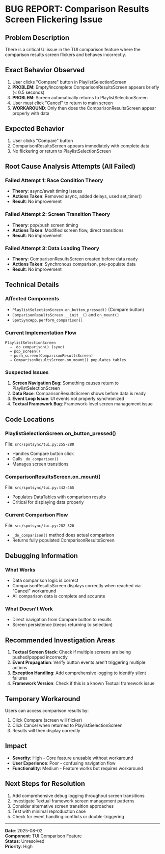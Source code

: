 # BUG REPORT: Comparison Results Screen Flickering Issue

## Problem Description

There is a critical UI issue in the TUI comparison feature where the comparison results screen flickers and behaves incorrectly.

## Exact Behavior Observed

1. User clicks "Compare" button in PlaylistSelectionScreen
2. **PROBLEM**: Empty/incomplete ComparisonResultsScreen appears briefly (< 0.5 seconds)
3. **PROBLEM**: Screen automatically returns to PlaylistSelectionScreen 
4. User must click "Cancel" to return to main screen
5. **WORKAROUND**: Only then does the ComparisonResultsScreen appear properly with data

## Expected Behavior

1. User clicks "Compare" button
2. ComparisonResultsScreen appears immediately with complete data
3. No flickering or return to PlaylistSelectionScreen

## Root Cause Analysis Attempts (All Failed)

### Failed Attempt 1: Race Condition Theory
- **Theory**: async/await timing issues
- **Actions Taken**: Removed async, added delays, used set_timer()
- **Result**: No improvement

### Failed Attempt 2: Screen Transition Theory  
- **Theory**: pop/push screen timing
- **Actions Taken**: Modified screen flow, direct transitions
- **Result**: No improvement

### Failed Attempt 3: Data Loading Theory
- **Theory**: ComparisonResultsScreen created before data ready
- **Actions Taken**: Synchronous comparison, pre-populate data
- **Result**: No improvement

## Technical Details

### Affected Components
- `PlaylistSelectionScreen.on_button_pressed()` (Compare button)
- `ComparisonResultsScreen.__init__()` and `on_mount()`
- `SpotSyncApp.perform_comparison()`

### Current Implementation Flow
```
PlaylistSelectionScreen 
  → _do_comparison() (sync)
  → pop_screen()
  → push_screen(ComparisonResultsScreen)
  → ComparisonResultsScreen.on_mount() populates tables
```

### Suspected Issues
1. **Screen Navigation Bug**: Something causes return to PlaylistSelectionScreen
2. **Data Race**: ComparisonResultsScreen shows before data is ready
3. **Event Loop Issue**: UI events not properly synchronized
4. **Textual Framework Bug**: Framework-level screen management issue

## Code Locations

### PlaylistSelectionScreen.on_button_pressed()
File: `src/spotsync/tui.py:255-280`
- Handles Compare button click
- Calls `_do_comparison()`
- Manages screen transitions

### ComparisonResultsScreen.on_mount()  
File: `src/spotsync/tui.py:442-465`
- Populates DataTables with comparison results
- Critical for displaying data properly

### Current Comparison Flow
File: `src/spotsync/tui.py:282-320`
- `_do_comparison()` method does actual comparison
- Returns fully populated ComparisonResultsScreen

## Debugging Information

### What Works
- Data comparison logic is correct
- ComparisonResultsScreen displays correctly when reached via "Cancel" workaround
- All comparison data is complete and accurate

### What Doesn't Work
- Direct navigation from Compare button to results
- Screen persistence (keeps returning to selection)

## Recommended Investigation Areas

1. **Textual Screen Stack**: Check if multiple screens are being pushed/popped incorrectly
2. **Event Propagation**: Verify button events aren't triggering multiple actions
3. **Exception Handling**: Add comprehensive logging to identify silent failures
4. **Framework Version**: Check if this is a known Textual framework issue

## Temporary Workaround

Users can access comparison results by:
1. Click Compare (screen will flicker)
2. Click Cancel when returned to PlaylistSelectionScreen
3. Results will then display correctly

## Impact

- **Severity**: High - Core feature unusable without workaround
- **User Experience**: Poor - confusing navigation flow
- **Functionality**: Medium - Feature works but requires workaround

## Next Steps for Resolution

1. Add comprehensive debug logging throughout screen transitions
2. Investigate Textual framework screen management patterns
3. Consider alternative screen transition approaches
4. Test with minimal reproduction case
5. Check for event handling conflicts or double-triggering

---

**Date**: 2025-08-02  
**Component**: TUI Comparison Feature  
**Status**: Unresolved  
**Priority**: High